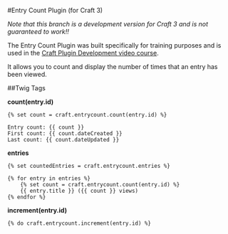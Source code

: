 #Entry Count Plugin (for Craft 3)

*Note that this branch is a development version for Craft 3 and is not guaranteed to work!!*

The Entry Count Plugin was built specifically for training purposes and is used in the [Craft Plugin Development video course](https://mijingo.com/products/screencasts/craft-plugin-development/).

It allows you to count and display the number of times that an entry has been viewed.

##Twig Tags

**count(entry.id)**

    {% set count = craft.entrycount.count(entry.id) %}

    Entry count: {{ count }}
    First count: {{ count.dateCreated }}
    Last count: {{ count.dateUpdated }}

**entries**

    {% set countedEntries = craft.entrycount.entries %}

    {% for entry in entries %}
        {% set count = craft.entrycount.count(entry.id) %}
        {{ entry.title }} ({{ count }} views)
    {% endfor %}

**increment(entry.id)**

    {% do craft.entrycount.increment(entry.id) %}
